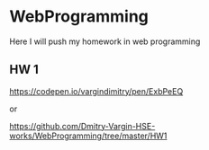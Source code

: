 # WebProgramming

Here I will push my homework in web programming


## HW 1

https://codepen.io/vargindimitry/pen/ExbPeEQ

or

https://github.com/Dmitry-Vargin-HSE-works/WebProgramming/tree/master/HW1